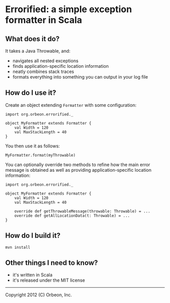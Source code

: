 Errorified: a simple exception formatter in Scala
=================================================

What does it do?
----------------

It takes a Java Throwable, and:

- navigates all nested exceptions
- finds application-specific location information
- neatly combines stack traces
- formats everything into something you can output in your log file

How do I use it?
----------------

Create an object extending `Formatter` with some configuration:

    import org.orbeon.errorified._

    object MyFormatter extends Formatter {
        val Width = 120
        val MaxStackLength = 40
    }

You then use it as follows:

    MyFormatter.format(myThrowable)

You can optionally override two methods to refine how the main error message is obtained as well as providing
application-specific location information:

    import org.orbeon.errorified._

    object MyFormatter extends Formatter {
        val Width = 120
        val MaxStackLength = 40

        override def getThrowableMessage(throwable: Throwable) = ...
        override def getAllLocationData(t: Throwable) = ...
    }

How do I build it?
------------------

    mvn install

Other things I need to know?
----------------------------

- it's written in Scala
- it's released under the MIT license

---

Copyright 2012 (C) Orbeon, Inc.
